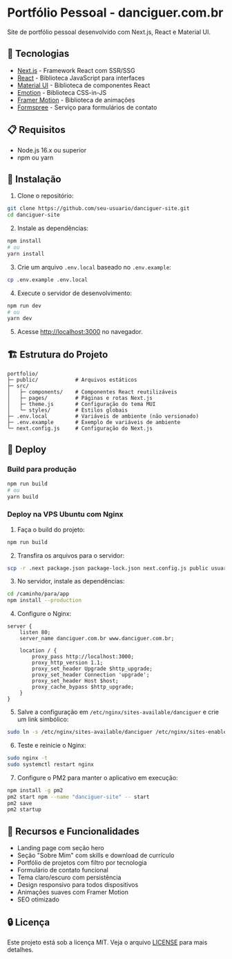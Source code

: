 # Portfólio Pessoal - danciguer.com.br

Site de portfólio pessoal desenvolvido com Next.js, React e Material UI.

## 🚀 Tecnologias

- [Next.js](https://nextjs.org/) - Framework React com SSR/SSG
- [React](https://reactjs.org/) - Biblioteca JavaScript para interfaces
- [Material UI](https://mui.com/) - Biblioteca de componentes React
- [Emotion](https://emotion.sh/) - Biblioteca CSS-in-JS
- [Framer Motion](https://www.framer.com/motion/) - Biblioteca de animações
- [Formspree](https://formspree.io/) - Serviço para formulários de contato

## 📋 Requisitos

- Node.js 16.x ou superior
- npm ou yarn

## 🔧 Instalação

1. Clone o repositório:
```bash
git clone https://github.com/seu-usuario/danciguer-site.git
cd danciguer-site
```

2. Instale as dependências:
```bash
npm install
# ou
yarn install
```

3. Crie um arquivo `.env.local` baseado no `.env.example`:
```bash
cp .env.example .env.local
```

4. Execute o servidor de desenvolvimento:
```bash
npm run dev
# ou
yarn dev
```

5. Acesse [http://localhost:3000](http://localhost:3000) no navegador.

## 🏗️ Estrutura do Projeto

```
portfolio/
├─ public/            # Arquivos estáticos
├─ src/
│   ├─ components/    # Componentes React reutilizáveis
│   ├─ pages/         # Páginas e rotas Next.js
│   ├─ theme.js       # Configuração do tema MUI
│   └─ styles/        # Estilos globais
├─ .env.local         # Variáveis de ambiente (não versionado)
├─ .env.example       # Exemplo de variáveis de ambiente
└─ next.config.js     # Configuração do Next.js
```

## 🚢 Deploy

### Build para produção

```bash
npm run build
# ou
yarn build
```

### Deploy na VPS Ubuntu com Nginx

1. Faça o build do projeto:
```bash
npm run build
```

2. Transfira os arquivos para o servidor:
```bash
scp -r .next package.json package-lock.json next.config.js public usuario@seu-servidor:/caminho/para/app
```

3. No servidor, instale as dependências:
```bash
cd /caminho/para/app
npm install --production
```

4. Configure o Nginx:
```nginx
server {
    listen 80;
    server_name danciguer.com.br www.danciguer.com.br;

    location / {
        proxy_pass http://localhost:3000;
        proxy_http_version 1.1;
        proxy_set_header Upgrade $http_upgrade;
        proxy_set_header Connection 'upgrade';
        proxy_set_header Host $host;
        proxy_cache_bypass $http_upgrade;
    }
}
```

5. Salve a configuração em `/etc/nginx/sites-available/danciguer` e crie um link simbólico:
```bash
sudo ln -s /etc/nginx/sites-available/danciguer /etc/nginx/sites-enabled/
```

6. Teste e reinicie o Nginx:
```bash
sudo nginx -t
sudo systemctl restart nginx
```

7. Configure o PM2 para manter o aplicativo em execução:
```bash
npm install -g pm2
pm2 start npm --name "danciguer-site" -- start
pm2 save
pm2 startup
```

## 📝 Recursos e Funcionalidades

- Landing page com seção hero
- Seção "Sobre Mim" com skills e download de currículo
- Portfólio de projetos com filtro por tecnologia
- Formulário de contato funcional
- Tema claro/escuro com persistência
- Design responsivo para todos dispositivos
- Animações suaves com Framer Motion
- SEO otimizado

## 🔒 Licença

Este projeto está sob a licença MIT. Veja o arquivo [LICENSE](LICENSE) para mais detalhes. 